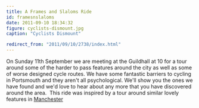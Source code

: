 ```yaml
---
title: A Frames and Slaloms Ride
id: framesnslaloms
date: 2011-09-10 18:34:32
figure: cyclists-dismount.jpg
caption: "Cyclists Dismount"

redirect_from: "2011/09/10/2738/index.html"
---
```

On Sunday 11th September we are meeting at the Guildhall at 10 for a tour around some of the harder to pass features around the city as well as some of worse designed cycle routes. We have some fantastic barriers to cycling in Portsmouth and they aren't all psychological. We'll show you the ones we have found and we'd love to hear about any more that you have discovered around the area.  This ride was inspired by a tour around similar lovely features in [Manchester](http://madcyclelanesofmanchester.blogspot.com/2011/06/barriers-bollards-boulders-and-tank.html "manchester ride")
